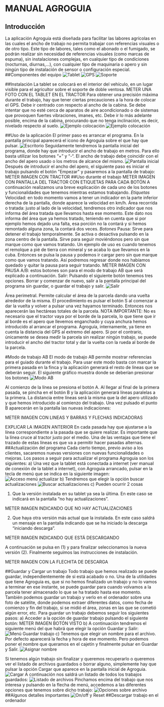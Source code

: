 MANUAL AGROGUIA
===============
## Introducción
La aplicación Agroguia está diseñada para facilitar las labores agrícolas en las cuales el ancho de trabajo no permita trabajar con referencias visuales o de otro tipo. Este tipo de labores, tales como el abonado o el fumigado, se podrán realizar sin necesidad de referencias visuales (como marcas de espuma), sin instalaciones complejas, en cualquier tipo de condiciones (nocturnas, diurnas,...), con cualquier tipo de maquinaria o apero y sin ningún tipo de instalación de sensor o configuración especial.
##Componentes del equipo
![Tablet](../images/tablet.png "Tablet")
![GPS](../images/gps.png "GPS")
![Soporte](../images/soporte.png "Soporte")

##Instalación
La tablet se colocará en el interior del vehículo, en un lugar visible para el agricultor sobre el soporte de doble ventosa. 
METER UNA FOTO CON EL TABLET EN EL TRACTOR
Para obtener una precisión máxima durante el trabajo, hay que tener ciertas precauciones a la hora de colocar el GPS. Debe ir centrado con respecto al ancho de la cabina. Se debe intentar que no esté cerca de aparatos de aire acondicionado o de sistemas que provoquen fuertes vibraciones, imanes, etc.  Debe ir lo más adelante posible, encima de la cabina, procurando que no tenga inclinación, es decir, nivelado respecto al suelo.
![Ejemplo colocación](../images/place_gps.png "Ejemplo colocación GPS")
![Ejemplo colocación](../images/place_gps2.png "Ejemplo colocación GPS")

##Uso de la aplicación
El primer paso es arrancar el programa. En la pantalla principal aparecerá el icono de Agroguia sobre el que hay que pulsar.
![Escritorio](../images/desktop.png "Escritorio")
Seguidamente tendremos la pantalla inicial del programa, donde hay que introducir el ancho de trabajo en metros. Para ello basta utilizar los botones “+” y “-“. El ancho de trabajo debe coincidir con el ancho del apero usado o los metros de alcance del mismo.
![Pantalla inicial](../images/main.png "Pantalla inicial")
Después de introducir el ancho del apero, el siguiente paso es iniciar el trabajo pulsando el botón "Empezar" y pasaremos a la pantalla de trabajo:
METER IMAGEN CON TRACTOR
##Uso durante el trabajo
METER IMAGEN CON PANTALLA DEL TRACTOR CON ETIQUETAS PARA CADA BOTÓN
A continuación realizamos una breve explicación de cada uno de los botones y funcionalidades que tenemos mientras estamos trabajando.
*Etiquetas*
Velocidad: en todo momento vamos a tener un indicador en la parte inferior derecha de la pantalla, donde aparece la velocidad en km/h.
Área recorrida o tratada: justo al lado de la velocidad, tendremos otro indicador que nos informa del área tratada que llevamos hasta ese momento. Este dato nos informa del área que ya hemos tratado, teniendo en cuenta que si por ejemplo hemos dejado una falta, esa porción no la contará y si hemos remontado alguna zona, la contará dos veces.
*Botones*
Pausa: Sirve para detener el trabajo temporalmente. Se activa o desactiva pulsando en la zona centro de la pantalla. Sirve para seguir moviéndonos pero sin que marque como que vamos tratando. Un ejemplo de uso es cuando tenemos el remolque a pié de tierra con mineral y se acaba lo que llevamos en la cuba. Entonces se pulsa la pausa y podemos ir cargar pero sin que marque como que vamos tratando. Así podremos regresar donde nos habíamos quedado y quitar la pausa para seguir tratando.
METER IMAGEN CON PAUSA 
A/B: estos botones son para el modo de trabajo AB que será explicado a continuación.
Salir: Pulsando el siguiente botón tenemos tres opciones.  Borrar y comenzar de nuevo, salir a la pantalla principal del programa sin guardar, o guardar el trabajo y salir.
![Salir](../images/working13_options.png "Salir")

Área perimetral. Permite calcular el área de la parcela dando una vuelta alrededor de la misma. El procedimiento es pulsar el botón S al comenzar a dar la vuelta y volver a pulsar una vez hayamos terminado. Entonces nos aparecerán las hectáreas totales de la parcela. 
NOTA IMPORTANTE: No es necesario que el tractor vaya por el borde de la parcela, lo que tiene que ir al borde es el apero que llevemos enganchado y cuya anchura hemos introducido al arrancar el programa. Agroguía, internamente, ya tiene en cuenta la distancia del GPS al extremo del apero. Si por el contrario, únicamente se desea medir la parcela sin realizar ningún trabajo, se puede introducir el ancho del tractor total y dar la vuelta con la rueda al borde de la parcela.

#Modo de trabajo AB
El modo de trabajo AB permite mostrar referencias para el guiado durante el trabajo. Para usar este modo basta con marcar la primera pasada en la finca y la aplicación generará el resto de líneas que se deberán seguir. El siguiente gráfico muestra donde se deberían presionar los botones
![Modo AB](../images/modeAB.png "Modo AB")

Al comienzo de la línea se presiona el botón A. Al llegar al final de la primera pasada, se pincha en el botón B y la aplicación generará líneas paralelas a la primera. La distancia entre líneas será la misma que la del apero utilizado y que hemos introducido al comienzo del trabajo. Una vez pulsado el punto B aparecerán en la pantalla las nuevas indicaciones:

METER IMAGEN CON LINEAS Y BARRAS Y FLECHAS INDICADORAS

EXPLICAR LA IMAGEN ANTERIOR
En cada pasada hay que ajustarse a la línea correspondiente a la pasada que se quiere realizar. Es importante que la línea cruce al tractor justo por el medio.
Una de las ventajas que tiene el trazado de estas líneas es que va a permitir hacer pasadas alternas.
##Actualización del programa
Cada cierto tiempo, previo aviso a los clientes, sacaremos nuevas versiones con nuevas funcionalidades o mejoras. Los pasos a seguir para actualizar el programa Agroguia son los siguientes:
a) Una vez que la tablet está conectada a internet (ver manual de conexión de la tablet a internet), con Agroguia arrancado, pulsar en la tecla de menú que se indica en la siguiente imagen:
![Acceso menú actualizar](../images/update_menu.png "Acceso menú actualizar")
b) Tendremos que elegir la opción buscar actualizaciones
![Buscar actualizaciones](../images/searching_update.png "Buscar actualizaciones")
c) Pueden ocurrir 2 cosas
1. Que la versión instalada en su tablet ya sea la última. En este caso se indicará en la pantalla “no hay actualizaciones”.

METER IMAGEN INDICANDO QUE NO HAY ACTUALIZACIONES

2. Que haya otra versión más actual que la instalada. En este caso saldrá un mensaje en la pantalla indicando que se ha iniciado la descarga “iniciando descarga”. 

METER IMAGEN INDICANDO QUE ESTÁ DESCARGANDO

A continuación se pulsa en (1) y para finalizar seleccionamos la nueva versión (2). Finalmente seguimos las instrucciones de instalación.

METER IMAGEN CON LA FLECHITA DE DESCARGA

##Guardar y Cargar un trabajo
Todo trabajo que hemos realizado se puede guardar, independientemente de si está acabado o no. Una de la utilidades que tiene Agroguia es, que si no hemos finalizado un trabajo y no lo vamos a terminar en ese instante, se puede guardar para cuando volvamos a la parcela tener almacenado lo que se ha tratado hasta ese momento. También podemos guardar un trabajo y verlo en el ordenador sobre una foto de satélite, donde podemos extraer diferentes datos, como fecha de comienzo y fin del trabajo, si se midió el área, zonas en las que se cometió algún error, etc.
Para guardar un trabajo debemos seguir los siguientes pasos:
a) Acceder a la opción de guardar trabajo pulsando el siguiente botón:
METER IMAGEN BOTÓN VISTO
b) A continuación tendremos el siguiente menú del que habrá que elegir la opción Guardar y Salir:
![Menú Guardar trabajo](../images/save_work.png "Menú Guardar Trabajo")
c) Tenemos que elegir un nombre para el archivo. Por defecto aparecerá la fecha y hora de ese momento. Pero podemos poner el nombre que queramos en el cajetín y finalmente pulsar en Guardar y Salir.
![Asignar nombre](../images/working13_save.png "Asignar nombre de trabajo")

Si tenemos algún trabajo sin finalizar y queremos recuperarlo o queremos ver el listado de archivos guardados o borrar alguno, simplemente hay que pulsar la opción Cargar que aparece en la pantalla inicial de Agroguia.
![Cargar](../images/load_main.png "Cargar")
A continuación nos saldrá un listado de todos los trabajos guardados:
![Listado de archivos](../images/load_menu.png "Listado de archivos")
Pinchamos encima del trabajo que nos interesa y pulsando en la flecha de menú, accedemos a las diferentes opciones que tenemos sobre dicho trabajo:
![Opciones sobre archivo](../images/load_options.png "Opciones sobre archivo")
##Algunos detalles importantes
![On/off y Reset](../images/on_off_reset.png "On/off y Reset")
##Descargar trabajo en el ordenador










